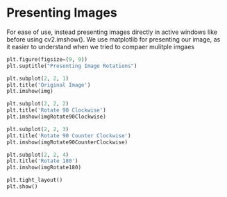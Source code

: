 # Presenting Images

For ease of use, instead presenting images directly in active windows like before using cv2.imshow(). We use matplotlib for presenting our image, as it easier to understand when we tried to compaer mulitple imgaes

```python
plt.figure(figsize=(9, 9))
plt.suptitle("Presenting Image Rotations")

plt.subplot(2, 2, 1)
plt.title('Original Image')
plt.imshow(img)

plt.subplot(2, 2, 2)
plt.title('Rotate 90 Clockwise')
plt.imshow(imgRotate90Clockwise)

plt.subplot(2, 2, 3)
plt.title('Rotate 90 Counter Clockwise')
plt.imshow(imgRotate90CounterClockwise)

plt.subplot(2, 2, 4)
plt.title('Rotate 180')
plt.imshow(imgRotate180)

plt.tight_layout()
plt.show()
```
